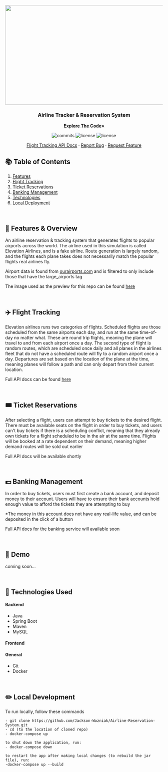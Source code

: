 <div align="center">
  <kbd> <img src="https://github.com/Jackson-Wozniak/Airline-Reservation-System/assets/105665813/774c7ab8-c5ff-4d72-9450-651c0fa4d2c3" width="749" height="318"/> </kbd>
  

  <h3 align="center">Airline Tracker & Reservation System</h3>

  <a href="https://github.com/Jackson-Wozniak/Airline-Reservation-System/edit/main/backend"><strong>Explore The Code»</strong></a>
    </br>
    <p>
      <img src="https://img.shields.io/github/commit-activity/m/Jackson-Wozniak/Airline-Reservation-System" alt="commits" />
      <img src="https://img.shields.io/github/issues/Jackson-Wozniak/Airline-Reservation-System" alt="license" />
      <img src="https://img.shields.io/github/license/Jackson-Wozniak/Airline-Reservation-System" alt="license" />
    </p> 
    <a href="https://github.com/Jackson-Wozniak/Airline-Reservation-System/blob/main/backend/flight-tracking-service/flight-tracking-documentation.md">Flight Tracking API Docs</a>
    ·
    <a href="https://github.com/Jackson-Wozniak/Airline-Reservation-System/issues">Report Bug</a>
    ·
    <a href="https://github.com/Jackson-Wozniak/Airline-Reservation-System/issues">Request Feature</a>
</div>

## :books: Table of Contents

<ol>
    <li><a href="#features">Features</a></li>
    <li><a href="#tracking">Flight Tracking</a></li>
    <li><a href="#tickets">Ticket Reservations</a></li>
    <li><a href="#banking">Banking Management</a></li>
    <li><a href="#technologies">Technologies</a></li>
    <li><a href="#local-dev">Local Deployment</a></li>
</ol>    

<br/> 
<!-- -------------------------------------------------------------------------------------------------------------------------------------------- -->

## 📓 Features & Overview <a id="features"></a>
An airline reservation & tracking system that generates flights to popular airports across the world. The airline used in this simulation is called Elevation Airlines, and is a fake airline. Route generation is largely random, and the flights each plane takes does not necessarily match the popular flights real airlines fly.

Airport data is found from <a href="https://ourairports.com/data"/>ourairports.com</a> and is filtered to only include those that have the large_airports tag

The image used as the preview for this repo can be found <a href="https://wallpaperaccess.com/full/254381.jpg" />here </a>

<br>

## ✈️ Flight Tracking <a id="tracking"></a>
Elevation airlines runs two categories of flights. Scheduled flights are those scheduled from the same airports each day, and run at the same time-of-day no matter what. These are round trip flights, meaning the plane will travel to and from each airport once a day. The second type of flight is random routes, which are scheduled once daily and all planes in the airlines fleet that do not have a scheduled route will fly to a random airport once a day. Departures are set based on the location of the plane at the time, meaning planes will follow a path and can only depart from their current location.

Full API docs can be found <a href="https://github.com/Jackson-Wozniak/Airline-Reservation-System/blob/main/backend/flight-tracking-service/flight-tracking-documentation.md" />here</a>

<br>

## 🎟️ Ticket Reservations <a id="tickets"></a>
After selecting a flight, users can attempt to buy tickets to the desired flight. There must be available seats on the flight in order to buy tickets, and users can't buy tickets if there is a scheduling conflict, meaning that they already own tickets for a flight scheduled to be in the air at the same time. Flights will be booked at a rate dependent on their demand, meaning higher demand routes will be sold out earlier

Full API docs will be available shortly

<br>

## 💵 Banking Management <a id="banking"></a>
In order to buy tickets, users must first create a bank account, and deposit money to their account. Users will have to ensure their bank accounts hold enough value to afford the tickets they are attempting to buy

*The money in this account does not have any real-life value, and can be deposited in the click of a button

Full API docs for the banking service will available soon

<br>

## 🔌 Demo <a id="demo"></a>
coming soon...

<br>

## 📱 Technologies Used <a id="technologies"></a>

#### Backend
- Java
- Spring Boot
- Maven
- MySQL

#### Frontend

#### General
- Git
- Docker

<br>

## ✏️ Local Development <a id="local-dev"></a>

To run locally, follow these commands

```
- git clone https://github.com/Jackson-Wozniak/Airline-Reservation-System.git
- cd (to the location of cloned repo)
- docker-compose up

to shut down the application, run:
- docker-compose down

to restart the app after making local changes (to rebuild the jar file), run:
-docker-compose up --build
```
